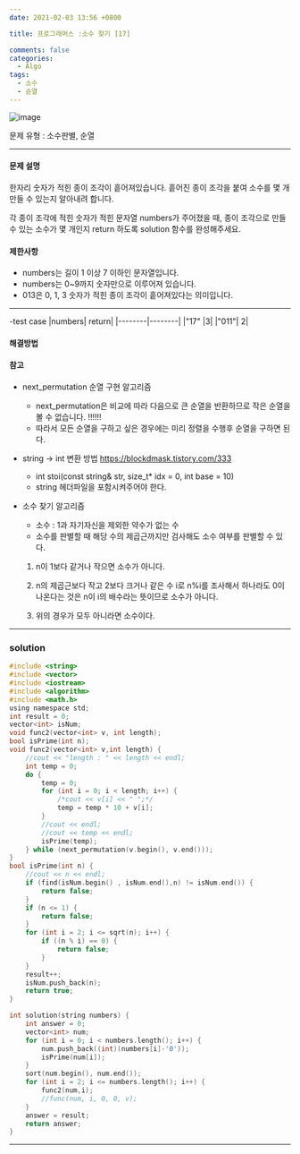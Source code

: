 ```yaml
---
date: 2021-02-03 13:56 +0800

title: 프로그래머스 :소수 찾기 [17]

comments: false
categories:
  - Algo
tags:
  - 소수
  - 순열
---
```


![image](https://user-images.githubusercontent.com/49177223/105999188-bf219a00-60f0-11eb-8755-b871b20e7cc6.png)

문제 유형 : 소수판별, 순열

---

#### 문제 설명

한자리 숫자가 적힌 종이 조각이 흩어져있습니다. 흩어진 종이 조각을 붙여 소수를 몇 개 만들 수 있는지 알아내려 합니다.

각 종이 조각에 적힌 숫자가 적힌 문자열 numbers가 주어졌을 때, 종이 조각으로 만들 수 있는 소수가 몇 개인지 return 하도록 solution 함수를 완성해주세요.

#### 제한사항

- numbers는 길이 1 이상 7 이하인 문자열입니다.
- numbers는 0~9까지 숫자만으로 이루어져 있습니다.
- 013은 0, 1, 3 숫자가 적힌 종이 조각이 흩어져있다는 의미입니다.

---

-test case
|numbers| return|
|--------|--------|
|"17" |3|
|"011"| 2|

#### 해결방법

#### 참고

- next_permutation 순열 구현 알고리즘
  - next_permutation은 비교에 따라 다음으로 큰 순열을 반환하므로 작은 순열을 볼 수 없습니다. !!!!!!
  - 따라서 모든 순열을 구하고 싶은 경우에는 미리 정렬을 수행후 순열을 구하면 된다.
- string -> int 변환 방법 https://blockdmask.tistory.com/333
  - int stoi(const string& str, size_t\* idx = 0, int base = 10)
  - string 헤더파일을 포함시켜주어야 한다.
- 소수 찾기 알고리즘

  - 소수 : 1과 자기자신을 제외한 약수가 없는 수
  - 소수를 판별할 때 해당 수의 제곱근까지만 검사해도 소수 여부를 판별할 수 있다.

  1. n이 1보다 같거나 작으면 소수가 아니다.

  2. n의 제곱근보다 작고 2보다 크거나 같은 수 i로 n%i를 조사해서 하나라도 0이 나온다는 것은 n이 i의 배수라는 뜻이므로 소수가 아니다.
  3. 위의 경우가 모두 아니라면 소수이다.

---

### solution

```c
#include <string>
#include <vector>
#include <iostream>
#include <algorithm>
#include <math.h>
using namespace std;
int result = 0;
vector<int> isNum;
void func2(vector<int> v, int length);
bool isPrime(int n);
void func2(vector<int> v,int length) {
    //cout << "length : " << length << endl;
    int temp = 0;
    do {
        temp = 0;
        for (int i = 0; i < length; i++) {
            /*cout << v[i] << " ";*/
            temp = temp * 10 + v[i];
        }
        //cout << endl;
        //cout << temp << endl;
        isPrime(temp);
    } while (next_permutation(v.begin(), v.end()));
}
bool isPrime(int n) {
    //cout << n << endl;
    if (find(isNum.begin() , isNum.end(),n) != isNum.end()) {
        return false;
    }
    if (n <= 1) {
        return false;
    }
    for (int i = 2; i <= sqrt(n); i++) {
        if ((n % i) == 0) {
            return false;
        }
    }
    result++;
    isNum.push_back(n);
    return true;
}

int solution(string numbers) {
    int answer = 0;
    vector<int> num;
    for (int i = 0; i < numbers.length(); i++) {
        num.push_back((int)(numbers[i]-'0'));
        isPrime(num[i]);
    }
    sort(num.begin(), num.end());
    for (int i = 2; i <= numbers.length(); i++) {
        func2(num,i);
        //func(num, i, 0, 0, v);
    }
    answer = result;
    return answer;
}

```

---

